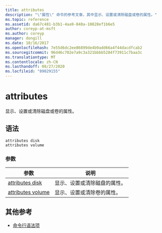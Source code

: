 ```yaml
---
title: attributes
description: "\"属性\" 命令的参考文章，其中显示、设置或清除磁盘或卷的属性。"
ms.topic: reference
ms.assetid: da67c481-b3b1-4aa9-840a-10828ef1b6e5
author: coreyp-at-msft
ms.author: coreyp
manager: dongill
ms.date: 10/16/2017
ms.openlocfilehash: 7e55d6dc2ee86899de4b9add66a4f44dacdfcab2
ms.sourcegitcommit: 96d46c702e7a9c3a321bbbb5284f73911c7baa3c
ms.translationtype: MT
ms.contentlocale: zh-CN
ms.lasthandoff: 08/27/2020
ms.locfileid: "89029155"
---
```

# <a name="attributes"></a>attributes

显示、设置或清除磁盘或卷的属性。

## <a name="syntax"></a>语法

```
attributes disk
attributes volume
```

### <a name="parameters"></a>参数

| 参数 | 说明 |
| --------- | ----------- |
| [attributes disk](attributes-disk.md) | 显示、设置或清除磁盘的属性。 |
| [attributes volume](attributes-volume.md) | 显示、设置或清除卷的属性。 |

## <a name="additional-references"></a>其他参考

- [命令行语法项](command-line-syntax-key.md)
